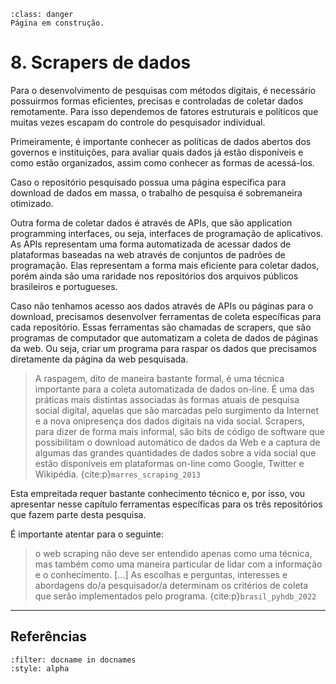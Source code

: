 ```{admonition} Atenção
:class: danger
Página em construção.
```

# 8. Scrapers de dados

Para o desenvolvimento de pesquisas com métodos digitais, é necessário possuirmos formas eficientes, precisas e controladas de coletar dados remotamente. Para isso dependemos de fatores estruturais e políticos que muitas vezes escapam do controle do pesquisador individual.

Primeiramente, é importante conhecer as políticas de dados abertos dos governos e instituições, para avaliar quais dados já estão disponíveis e como estão organizados, assim como conhecer as formas de acessá-los.

Caso o repositório pesquisado possua uma página específica para download de dados em massa, o trabalho de pesquisa é sobremaneira otimizado. 

Outra forma de coletar dados é através de APIs, que são application programming interfaces, ou seja, interfaces de programação de aplicativos. As APIs representam uma forma automatizada de acessar dados de plataformas baseadas na web através de conjuntos de padrões de programação. Elas representam a forma mais eficiente para coletar dados, porém ainda são uma raridade nos repositórios dos arquivos públicos brasileiros e portugueses.

Caso não tenhamos acesso aos dados através de APIs ou páginas para o download, precisamos desenvolver ferramentas de coleta específicas para cada repositório. Essas ferramentas são chamadas de scrapers, que são programas de computador que automatizam a coleta de dados de páginas da web. Ou seja, criar um programa para raspar os dados que precisamos diretamente da página da web pesquisada.

>A raspagem, dito de maneira bastante formal, é uma técnica importante para a coleta automatizada de dados on-line. É uma das práticas mais distintas associadas às formas atuais de pesquisa social digital, aquelas que são marcadas pelo surgimento da Internet e a nova onipresença dos dados digitais na vida social. Scrapers, para dizer de forma mais informal, são bits de código de software que possibilitam o download automático de dados da Web e a captura de algumas das grandes quantidades de dados sobre a vida social que estão disponíveis em plataformas on-line como Google, Twitter e Wikipédia. {cite:p}`marres_scraping_2013`

Esta empreitada requer bastante conhecimento técnico e, por isso, vou apresentar nesse capítulo ferramentas específicas para os três repositórios que fazem parte desta pesquisa.

É importante atentar para o seguinte:

>o web scraping não deve ser entendido apenas como uma técnica, mas também como uma maneira particular de lidar com a informação e o conhecimento. [...] As escolhas e perguntas, interesses e abordagens do/a pesquisador/a determinam os critérios de coleta que serão implementados pelo programa. {cite:p}`brasil_pyhdb_2022`

---

## Referências

```{bibliography}
:filter: docname in docnames
:style: alpha
```